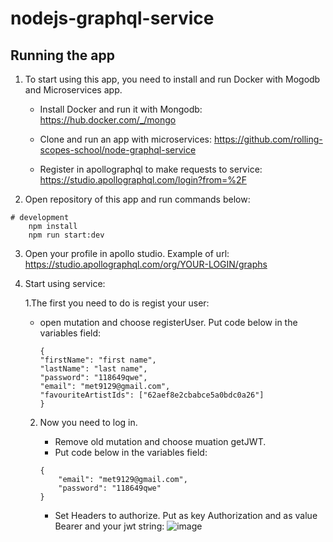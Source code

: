 # nodejs-graphql-service

## Running the app

1) To start using this app, you need to install and run Docker with Mogodb and Microservices app.

    - Install Docker and run it with Mongodb:
    https://hub.docker.com/_/mongo

    - Clone and run an app with microservices:
    https://github.com/rolling-scopes-school/node-graphql-service

    - Register in apollographql to make requests to service:
    https://studio.apollographql.com/login?from=%2F


2) Open repository of this app and run commands below:


```
# development
    npm install
    npm run start:dev

```

3) Open your profile in apollo studio. Example of url:
    https://studio.apollographql.com/org/YOUR-LOGIN/graphs

4) Start using service:

   1.The first you need to do is regist your user:
    - open mutation and choose registerUser. Put code below in the variables field:
        ```
        {
        "firstName": "first name",
        "lastName": "last name",
        "password": "118649qwe",
        "email": "met9129@gmail.com",
        "favouriteArtistIds": ["62aef8e2cbabce5a0bdc0a26"]
        } 
        ```
    2. Now you need to log in. 
        - Remove old mutation and choose muation getJWT.
        - Put code below in the variables field:
    
        ```
        {
            "email": "met9129@gmail.com",
            "password": "118649qwe"
        }       

        ```
        - Set Headers to authorize. Put as key Authorization and as value Bearer and your jwt string:
      ![image](https://user-images.githubusercontent.com/17831035/177786947-7a586f91-aedf-4965-9579-89b36161f3ff.png)


    




